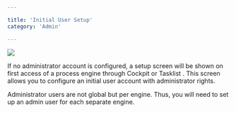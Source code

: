 ```yaml
---

title: 'Initial User Setup'
category: 'Admin'

---
```


<div class="row">
  <div class="col-xs-6 col-sm-6 col-md-3">
    <img data-img-thumb src="ref:asset:/assets/img/implementation-admin/admin-initial-user-setup.png" />
  </div>
  <div class="col-xs-6 col-sm-6 col-md-9">
    <p>If no administrator account is configured, a setup screen will be shown on first access of a process engine through Cockpit or Tasklist . This screen allows you to configure an initial user account with administrator rights.</p> 
    <p>Administrator users are not global but per engine. Thus, you will need to set up an admin user for each separate engine.</p>
  </div> 
</div>